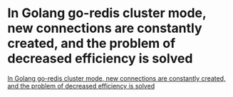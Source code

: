 # In Golang go-redis cluster mode, new connections are constantly created, and the problem of decreased efficiency is solved
[In Golang go-redis cluster mode, new connections are constantly created, and the problem of decreased efficiency is solved](https://aiwithcloud.com/2022/09/15/in_golang_go_redis_cluster_mode_new_connections_are_constantly_created_and_the_problem_of_decreased_efficiency_is_solved/)